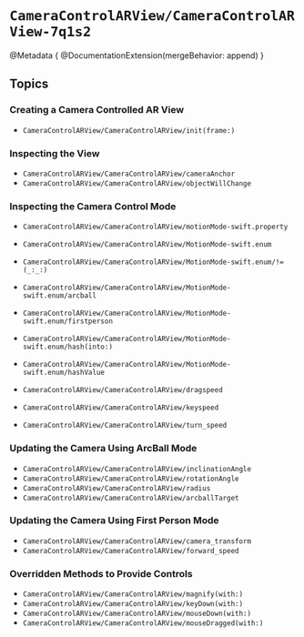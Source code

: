 # ``CameraControlARView/CameraControlARView-7q1s2``

@Metadata {
    @DocumentationExtension(mergeBehavior: append)
}

## Topics

### Creating a Camera Controlled AR View

- ``CameraControlARView/CameraControlARView/init(frame:)``

### Inspecting the View

- ``CameraControlARView/CameraControlARView/cameraAnchor``
- ``CameraControlARView/CameraControlARView/objectWillChange``

### Inspecting the Camera Control Mode

- ``CameraControlARView/CameraControlARView/motionMode-swift.property``
- ``CameraControlARView/CameraControlARView/MotionMode-swift.enum``
- ``CameraControlARView/CameraControlARView/MotionMode-swift.enum/!=(_:_:)``
- ``CameraControlARView/CameraControlARView/MotionMode-swift.enum/arcball``
- ``CameraControlARView/CameraControlARView/MotionMode-swift.enum/firstperson``
- ``CameraControlARView/CameraControlARView/MotionMode-swift.enum/hash(into:)``
- ``CameraControlARView/CameraControlARView/MotionMode-swift.enum/hashValue``

- ``CameraControlARView/CameraControlARView/dragspeed``
- ``CameraControlARView/CameraControlARView/keyspeed``
- ``CameraControlARView/CameraControlARView/turn_speed``

### Updating the Camera Using ArcBall Mode

- ``CameraControlARView/CameraControlARView/inclinationAngle``
- ``CameraControlARView/CameraControlARView/rotationAngle``
- ``CameraControlARView/CameraControlARView/radius``
- ``CameraControlARView/CameraControlARView/arcballTarget``

### Updating the Camera Using First Person Mode

- ``CameraControlARView/CameraControlARView/camera_transform``
- ``CameraControlARView/CameraControlARView/forward_speed``

### Overridden Methods to Provide Controls

- ``CameraControlARView/CameraControlARView/magnify(with:)``
- ``CameraControlARView/CameraControlARView/keyDown(with:)``
- ``CameraControlARView/CameraControlARView/mouseDown(with:)``
- ``CameraControlARView/CameraControlARView/mouseDragged(with:)``
